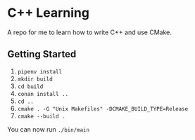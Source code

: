 # C++ Learning

A repo for me to learn how to write C++ and use CMake.

## Getting Started

1. `pipenv install`
2. `mkdir build`
3. `cd build`
4. `conan install ..`
5. `cd ..`
6. `cmake . -G "Unix Makefiles" -DCMAKE_BUILD_TYPE=Release`
7. `cmake --build .`

You can now run `./bin/main`
